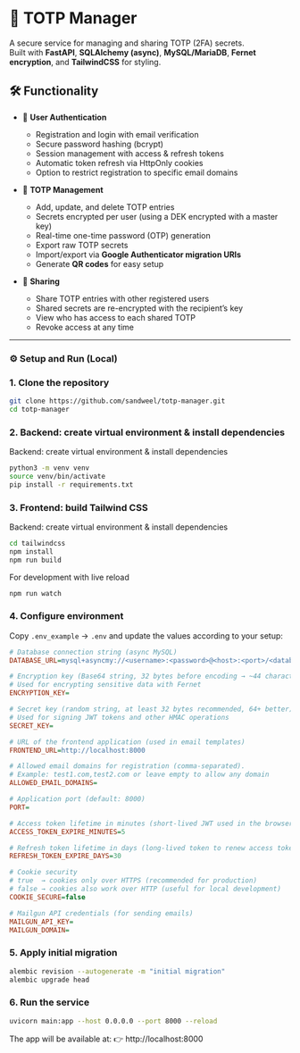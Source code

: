 # 🔐 TOTP Manager

A secure service for managing and sharing TOTP (2FA) secrets.  
Built with **FastAPI**, **SQLAlchemy (async)**, **MySQL/MariaDB**, **Fernet encryption**, and **TailwindCSS** for styling.

## 🛠 Functionality

- 🔑 **User Authentication**
  - Registration and login with email verification
  - Secure password hashing (bcrypt)
  - Session management with access & refresh tokens
  - Automatic token refresh via HttpOnly cookies
  - Option to restrict registration to specific email domains

- 🔐 **TOTP Management**
  - Add, update, and delete TOTP entries
  - Secrets encrypted per user (using a DEK encrypted with a master key)
  - Real-time one-time password (OTP) generation
  - Export raw TOTP secrets
  - Import/export via **Google Authenticator migration URIs**
  - Generate **QR codes** for easy setup

- 👥 **Sharing**
  - Share TOTP entries with other registered users
  - Shared secrets are re-encrypted with the recipient’s key
  - View who has access to each shared TOTP
  - Revoke access at any time

---
### ⚙️ Setup and Run (Local)

### 1. Clone the repository
```sh
git clone https://github.com/sandweel/totp-manager.git
cd totp-manager
```
### 2. Backend: create virtual environment & install dependencies
Backend: create virtual environment & install dependencies
```sh
python3 -m venv venv
source venv/bin/activate
pip install -r requirements.txt
```
### 3. Frontend: build Tailwind CSS
Backend: create virtual environment & install dependencies
```sh
cd tailwindcss
npm install
npm run build
```
For development with live reload
```sh
npm run watch
```
### 4. Configure environment
Copy `.env_example` → `.env` and update the values according to your setup:

```ini
# Database connection string (async MySQL)
DATABASE_URL=mysql+asyncmy://<username>:<password>@<host>:<port>/<database>

# Encryption key (Base64 string, 32 bytes before encoding → ~44 characters after base64)
# Used for encrypting sensitive data with Fernet
ENCRYPTION_KEY=

# Secret key (random string, at least 32 bytes recommended, 64+ better)
# Used for signing JWT tokens and other HMAC operations
SECRET_KEY=

# URL of the frontend application (used in email templates)
FRONTEND_URL=http://localhost:8000

# Allowed email domains for registration (comma-separated).
# Example: test1.com,test2.com or leave empty to allow any domain
ALLOWED_EMAIL_DOMAINS=

# Application port (default: 8000)
PORT=

# Access token lifetime in minutes (short-lived JWT used in the browser)
ACCESS_TOKEN_EXPIRE_MINUTES=5

# Refresh token lifetime in days (long-lived token to renew access tokens)
REFRESH_TOKEN_EXPIRE_DAYS=30

# Cookie security
# true  → cookies only over HTTPS (recommended for production)
# false → cookies also work over HTTP (useful for local development)
COOKIE_SECURE=false

# Mailgun API credentials (for sending emails)
MAILGUN_API_KEY=
MAILGUN_DOMAIN=
```
### 5. Apply initial migration
```sh
alembic revision --autogenerate -m "initial migration"
alembic upgrade head
```
### 6. Run the service
```sh
uvicorn main:app --host 0.0.0.0 --port 8000 --reload
```

The app will be available at:
👉 http://localhost:8000
